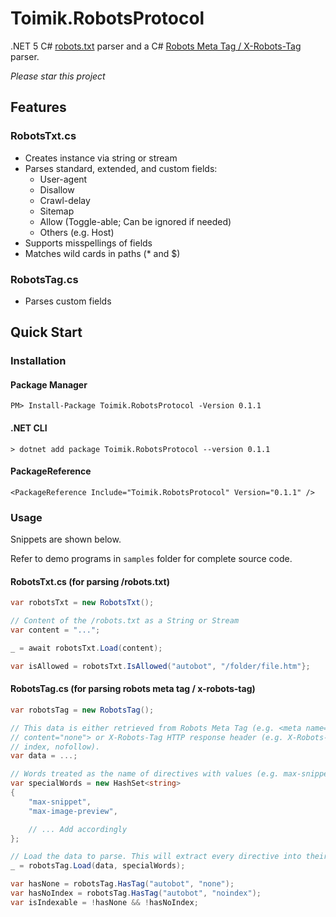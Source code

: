 # Toimik.RobotsProtocol

.NET 5 C# [robots.txt](https://en.wikipedia.org/wiki/Robots_exclusion_standard) parser and a C# [Robots Meta Tag / X-Robots-Tag](https://developers.google.com/search/docs/advanced/robots/robots_meta_tag) parser.

*Please star this project*

## Features

### RobotsTxt.cs
- Creates instance via string or stream
- Parses standard, extended, and custom fields:
  - User-agent
  - Disallow
  - Crawl-delay
  - Sitemap
  - Allow (Toggle-able; Can be ignored if needed)
  - Others (e.g. Host)
- Supports misspellings of fields
- Matches wild cards in paths (* and $)

### RobotsTag.cs

- Parses custom fields

## Quick Start

### Installation

#### Package Manager

```command
PM> Install-Package Toimik.RobotsProtocol -Version 0.1.1
```

#### .NET CLI

```command
> dotnet add package Toimik.RobotsProtocol --version 0.1.1
```

#### PackageReference

```command
<PackageReference Include="Toimik.RobotsProtocol" Version="0.1.1" />
```

### Usage

Snippets are shown below. 

Refer to demo programs in `samples` folder for complete source code.

#### RobotsTxt.cs (for parsing /robots.txt)
```c# 
var robotsTxt = new RobotsTxt();

// Content of the /robots.txt as a String or Stream
var content = "...";

_ = await robotsTxt.Load(content);

var isAllowed = robotsTxt.IsAllowed("autobot", "/folder/file.htm"};
```

#### RobotsTag.cs (for parsing robots meta tag / x-robots-tag)
```c# 
var robotsTag = new RobotsTag();

// This data is either retrieved from Robots Meta Tag (e.g. <meta name="badbot"
// content="none"> or X-Robots-Tag HTTP response header (e.g. X-Robots-Tag: otherbot:
// index, nofollow). 
var data = ...;

// Words treated as the name of directives with values (e.g. max-snippet: 10).
var specialWords = new HashSet<string>
{
    "max-snippet",
    "max-image-preview",

    // ... Add accordingly
};

// Load the data to parse. This will extract every directive into their own Tag class
_ = robotsTag.Load(data, specialWords);

var hasNone = robotsTag.HasTag("autobot", "none");
var hasNoIndex = robotsTag.HasTag("autobot", "noindex");
var isIndexable = !hasNone && !hasNoIndex;
```